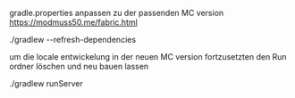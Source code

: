 gradle.properties anpassen zu der passenden MC version
https://modmuss50.me/fabric.html

./gradlew --refresh-dependencies

um die locale entwickelung in der neuen MC version fortzusetzten den Run ordner löschen und neu bauen lassen

./gradlew runServer